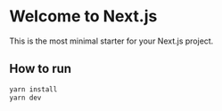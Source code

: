 # Welcome to Next.js

This is the most minimal starter for your Next.js project.

## How to run

```bash
yarn install
yarn dev
```